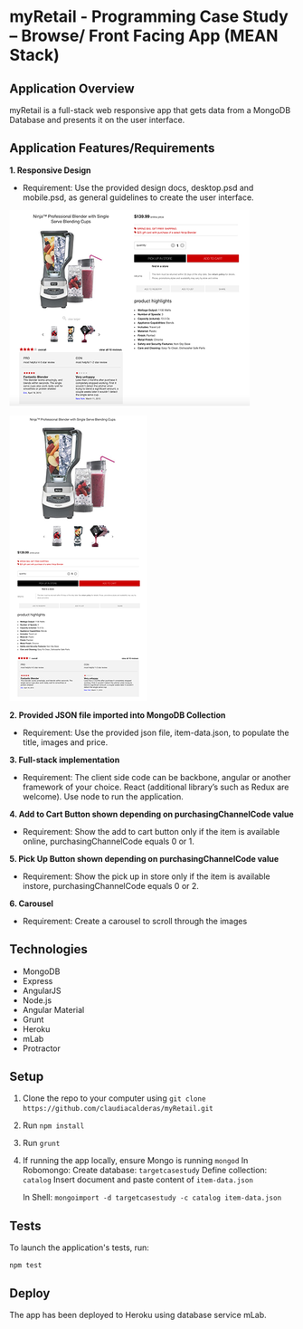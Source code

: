 # myRetail - Programming Case Study – Browse/ Front Facing App (MEAN Stack)

## Application Overview
myRetail is a full-stack web responsive app that gets data from a MongoDB
Database and presents it on the user interface.

## Application Features/Requirements

**1. Responsive Design**
- Requirement: Use the provided design docs, desktop.psd and mobile.psd, as general guidelines to create the user interface.

![desktop](desktop.png)

![mobile](mobile.png)

**2. Provided JSON file imported into MongoDB Collection**
- Requirement: Use the provided json file, item-data.json, to populate the title, images and price.

**3. Full-stack implementation**
- Requirement: The client side code can be backbone, angular or another framework of your choice. React
(additional library’s such as Redux are welcome). Use node to run the application.

**4. Add to Cart Button shown depending on purchasingChannelCode value**
- Requirement: Show the add to cart button only if the item is available online, purchasingChannelCode equals
0 or 1.

**5. Pick Up Button shown depending on purchasingChannelCode value**
- Requirement: Show the pick up in store only if the item is available instore, purchasingChannelCode equals 0
or 2.

**6. Carousel**
- Requirement: Create a carousel to scroll through the images

## Technologies
- MongoDB
- Express
- AngularJS
- Node.js
- Angular Material
- Grunt
- Heroku
- mLab
- Protractor

## Setup
1. Clone the repo to your computer using `git clone https://github.com/claudiacalderas/myRetail.git`
2. Run `npm install`
3. Run `grunt`
4. If running the app locally, ensure Mongo is running `mongod`
    In Robomongo:
      Create database: `targetcasestudy`
      Define collection: `catalog`
      Insert document and paste content of `item-data.json`

    In Shell:
      `mongoimport -d targetcasestudy -c catalog item-data.json`

## Tests

To launch the application's tests, run:

    npm test

## Deploy

The app has been deployed to Heroku using database service mLab.

